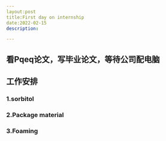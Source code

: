 ```yaml
---
layout:post
title:First day on internship
date:2022-02-15
description:

---
```


## 看Pqeq论文，写毕业论文，等待公司配电脑

## 工作安排
### 1.sorbitol
### 2.Package material
### 3.Foaming
